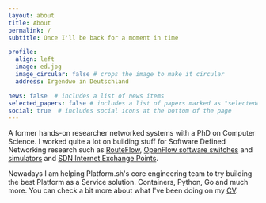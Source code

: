 ```yaml
---
layout: about
title: About
permalink: /
subtitle: Once I'll be back for a moment in time 

profile:
  align: left
  image: ed.jpg
  image_circular: false # crops the image to make it circular
  address: Irgendwo in Deutschland

news: false  # includes a list of news items
selected_papers: false # includes a list of papers marked as "selected={true}"
social: true  # includes social icons at the bottom of the page
---
```


A former hands-on researcher networked systems with a PhD on Computer Science. I worked quite a lot on building stuff for Software Defined Networking research such as [RouteFlow](https://routeflow.github.io/RouteFlow/), [OpenFlow software switches](https://github.com/CPqD/ofsoftswitch13) and [simulators](https://github.com/ederlf/horse) and [SDN Internet Exchange Points](https://www.dropbox.com/s/dd1cuxl9t0yb8mm/Design-of-scalable-SDN-IXPs-fabrics.pdf?dl=0).

Nowadays I am helping Platform.sh's core engineering team to try building the best Platform as a Service solution. Containers, Python, Go and much more. You can check a bit more about what I've been doing on my [CV](https://www.dropbox.com/scl/fi/81ux6a7q0ynf8hvtbke6t/EderLeaoMoosmannResume.pdf?rlkey=yh2cpdf5x4ywzl3lfkiee0hvw&st=xcn25lbk&dl=0).




